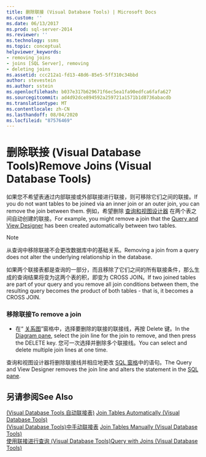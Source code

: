 ```yaml
---
title: 删除联接 (Visual Database Tools) | Microsoft Docs
ms.custom: ''
ms.date: 06/13/2017
ms.prod: sql-server-2014
ms.reviewer: ''
ms.technology: ssms
ms.topic: conceptual
helpviewer_keywords:
- removing joins
- joins [SQL Server], removing
- deleting joins
ms.assetid: ccc212a1-fd13-48d6-85e5-5ff310c34bbd
author: stevestein
ms.author: sstein
ms.openlocfilehash: b037e317b629671f6ec5ea1fa90edfca6fafa627
ms.sourcegitcommit: ad4d92dce894592a259721a1571b1d8736abacdb
ms.translationtype: MT
ms.contentlocale: zh-CN
ms.lasthandoff: 08/04/2020
ms.locfileid: "87576469"
---
```

# <a name="remove-joins-visual-database-tools"></a><span data-ttu-id="381b0-102">删除联接 (Visual Database Tools)</span><span class="sxs-lookup"><span data-stu-id="381b0-102">Remove Joins (Visual Database Tools)</span></span>
  <span data-ttu-id="381b0-103">如果您不希望表通过内部联接或外部联接进行联接，则可移除它们之间的联接。</span><span class="sxs-lookup"><span data-stu-id="381b0-103">If you do not want tables to be joined via an inner join or an outer join, you can remove the join between them.</span></span> <span data-ttu-id="381b0-104">例如，希望删除 [查询和视图设计器](visual-database-tools.md) 在两个表之间自动创建的联接。</span><span class="sxs-lookup"><span data-stu-id="381b0-104">For example, you might remove a join that the [Query and View Designer](visual-database-tools.md) has been created automatically between two tables.</span></span>  
  
> [!NOTE]  
>  <span data-ttu-id="381b0-105">从查询中移除联接不会更改数据库中的基础关系。</span><span class="sxs-lookup"><span data-stu-id="381b0-105">Removing a join from a query does not alter the underlying relationship in the database.</span></span>  
  
 <span data-ttu-id="381b0-106">如果两个联接表都是查询的一部分，而且移除了它们之间的所有联接条件，那么生成的查询结果将变为这两个表的积，即变为 CROSS JOIN。</span><span class="sxs-lookup"><span data-stu-id="381b0-106">If two joined tables are part of your query and you remove all join conditions between them, the resulting query becomes the product of both tables - that is, it becomes a CROSS JOIN.</span></span>  
  
### <a name="to-remove-a-join"></a><span data-ttu-id="381b0-107">移除联接</span><span class="sxs-lookup"><span data-stu-id="381b0-107">To remove a join</span></span>  
  
-   <span data-ttu-id="381b0-108">在“ [关系图](diagram-pane-visual-database-tools.md)”窗格中，选择要删除的联接的联接线，再按 Delete 键。</span><span class="sxs-lookup"><span data-stu-id="381b0-108">In the [Diagram pane](diagram-pane-visual-database-tools.md), select the join line for the join to remove, and then press the DELETE key.</span></span> <span data-ttu-id="381b0-109">您可一次选择并删除多个联接线。</span><span class="sxs-lookup"><span data-stu-id="381b0-109">You can select and delete multiple join lines at one time.</span></span>  
  
 <span data-ttu-id="381b0-110">查询和视图设计器将删除联接线并相应地更改 [SQL 窗格](sql-pane-visual-database-tools.md)中的语句。</span><span class="sxs-lookup"><span data-stu-id="381b0-110">The Query and View Designer removes the join line and alters the statement in the [SQL pane](sql-pane-visual-database-tools.md).</span></span>  
  
## <a name="see-also"></a><span data-ttu-id="381b0-111">另请参阅</span><span class="sxs-lookup"><span data-stu-id="381b0-111">See Also</span></span>  
 <span data-ttu-id="381b0-112">[&#40;Visual Database Tools 自动联接表&#41;](join-tables-automatically-visual-database-tools.md) </span><span class="sxs-lookup"><span data-stu-id="381b0-112">[Join Tables Automatically &#40;Visual Database Tools&#41;](join-tables-automatically-visual-database-tools.md) </span></span>  
 <span data-ttu-id="381b0-113">[&#40;Visual Database Tools&#41;中手动联接表](join-tables-manually-visual-database-tools.md) </span><span class="sxs-lookup"><span data-stu-id="381b0-113">[Join Tables Manually &#40;Visual Database Tools&#41;](join-tables-manually-visual-database-tools.md) </span></span>  
 [<span data-ttu-id="381b0-114">使用联接进行查询 (Visual Database Tools)</span><span class="sxs-lookup"><span data-stu-id="381b0-114">Query with Joins &#40;Visual Database Tools&#41;</span></span>](query-with-joins-visual-database-tools.md)  
  
  
